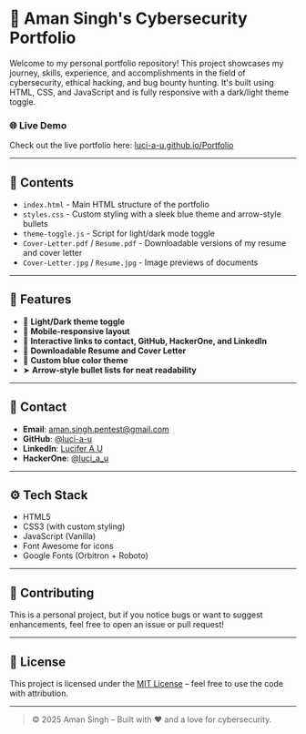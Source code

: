 # 💼 Aman Singh's Cybersecurity Portfolio

Welcome to my personal portfolio repository! This project showcases my journey, skills, experience, and accomplishments in the field of cybersecurity, ethical hacking, and bug bounty hunting. It's built using HTML, CSS, and JavaScript and is fully responsive with a dark/light theme toggle.

### 🌐 Live Demo
Check out the live portfolio here: [luci-a-u.github.io/Portfolio](https://luci-a-u.github.io/Portfolio)

---

## 📄 Contents

- `index.html` - Main HTML structure of the portfolio  
- `styles.css` - Custom styling with a sleek blue theme and arrow-style bullets  
- `theme-toggle.js` - Script for light/dark mode toggle  
- `Cover-Letter.pdf` / `Resume.pdf` - Downloadable versions of my resume and cover letter  
- `Cover-Letter.jpg` / `Resume.jpg` - Image previews of documents

---

## 📌 Features

- 🌙 **Light/Dark theme toggle**
- 📱 **Mobile-responsive layout**
- 🔗 **Interactive links to contact, GitHub, HackerOne, and LinkedIn**
- 📄 **Downloadable Resume and Cover Letter**
- 💙 **Custom blue color theme**
- ➤ **Arrow-style bullet lists for neat readability**

---

## 📧 Contact

- **Email**: [aman.singh.pentest@gmail.com](mailto:aman.singh.pentest@gmail.com)
- **GitHub**: [@luci-a-u](https://github.com/luci-a-u)  
- **LinkedIn**: [Lucifer A U](https://www.linkedin.com/in/lucifer-a-u/)  
- **HackerOne**: [@luci_a_u](https://hackerone.com/luci_a_u)

---

## ⚙️ Tech Stack

- HTML5  
- CSS3 (with custom styling)  
- JavaScript (Vanilla)  
- Font Awesome for icons  
- Google Fonts (Orbitron + Roboto)

---

## 📢 Contributing

This is a personal project, but if you notice bugs or want to suggest enhancements, feel free to open an issue or pull request!

---

## 📜 License

This project is licensed under the [MIT License](LICENSE) – feel free to use the code with attribution.

---

> © 2025 Aman Singh – Built with ❤️ and a love for cybersecurity.
